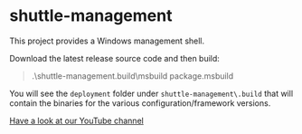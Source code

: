 shuttle-management
==================

This project provides a Windows management shell.

Download the latest release source code and then build:

> .\shuttle-management\.build\msbuild package.msbuild

You will see the `deployment` folder under `shuttle-management\.build` that will contain the binaries for the various configuration/framework versions.

[Have a look at our YouTube channel](http://www.youtube.com/user/shuttleservicebus)
